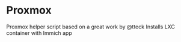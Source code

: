 # Proxmox 
Proxmox helper script based on a great work by @tteck
Installs LXC container with Immich app
